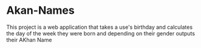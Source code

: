 # Akan-Names

This project is a web application that takes a use's birthday and calculates the day of the week they were born and depending on their gender outputs  their AKhan  Name
